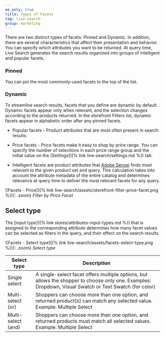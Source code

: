 ```yaml
---
ee_only: true
title: Types of Facets
tag: live-search
group: marketing
---
```


There are two distinct types of facets: Pinned and Dynamic. In addition, there are several characteristics that affect their presentation and behavior. You can specify which attributes you want to be returned. At query time, Live Search generates the search results organized into groups of intelligent and popular facets.

### Pinned

You can pin the most commonly-used facets to the top of the list.

### Dynamic

To streamline search results, facets that you define are dynamic by default. Dynamic facets appear only when relevant, and the selection changes according to the products returned. In the storefront Filters list, dynamic facets appear in alphabetic order after any pinned facets.

- Popular facets - Product attributes that are most often present in search results.

- Price facets - Price facets make it easy to shop by price range. You can specify the number of selections in each price range group and the initial value on the [Settings]({% link live-search/settings.md %}) tab.

- Intelligent facets are product attributes that [Adobe Sensei](https://www.adobe.com/sensei.html) finds most relevant to the given product set and query. This calculation takes into account the attribute metadata of the entire catalog and determines relevance at query time to deliver the most relevant facets for any query.

![Facets - Price]({% link live-search/assets/storefront-filter-price-facet.png %}){: .zoom}
_Filter by Price Facet_

## Select type

The [input type]({% link stores/attributes-input-types.md %}) that is assigned to the corresponding attribute determines how many facet values can be selected as filters in the query, and their effect on the search results.

![Facets - Select type]({% link live-search/assets/facets-select-type.png %}){: .zoom}
_Select type_

|**Select type**|**Description**|
|---|---|
|Single select |A single-select facet offers multiple options, but allows the shopper to choose only one. Examples: Dropdown, Visual Swatch or Text Swatch (for color)|
|Multi-select (or) |Shoppers can choose more than one option, and returned product(s) can match any selected value. Example: Multiple Select |
|Multi-select (and) |Shoppers can choose more than one option, and returned products must match all selected values. Example: Multiple Select |
